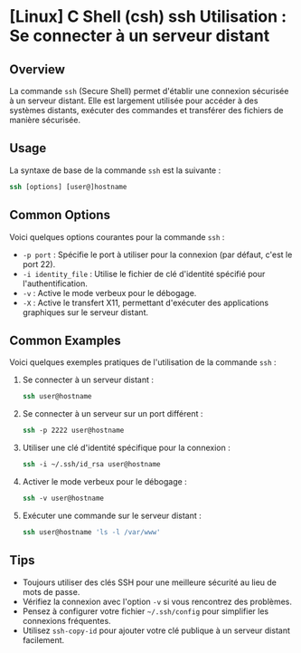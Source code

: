# [Linux] C Shell (csh) ssh Utilisation : Se connecter à un serveur distant

## Overview
La commande `ssh` (Secure Shell) permet d'établir une connexion sécurisée à un serveur distant. Elle est largement utilisée pour accéder à des systèmes distants, exécuter des commandes et transférer des fichiers de manière sécurisée.

## Usage
La syntaxe de base de la commande `ssh` est la suivante :

```csh
ssh [options] [user@]hostname
```

## Common Options
Voici quelques options courantes pour la commande `ssh` :

- `-p port` : Spécifie le port à utiliser pour la connexion (par défaut, c'est le port 22).
- `-i identity_file` : Utilise le fichier de clé d'identité spécifié pour l'authentification.
- `-v` : Active le mode verbeux pour le débogage.
- `-X` : Active le transfert X11, permettant d'exécuter des applications graphiques sur le serveur distant.

## Common Examples
Voici quelques exemples pratiques de l'utilisation de la commande `ssh` :

1. Se connecter à un serveur distant :
   ```csh
   ssh user@hostname
   ```

2. Se connecter à un serveur sur un port différent :
   ```csh
   ssh -p 2222 user@hostname
   ```

3. Utiliser une clé d'identité spécifique pour la connexion :
   ```csh
   ssh -i ~/.ssh/id_rsa user@hostname
   ```

4. Activer le mode verbeux pour le débogage :
   ```csh
   ssh -v user@hostname
   ```

5. Exécuter une commande sur le serveur distant :
   ```csh
   ssh user@hostname 'ls -l /var/www'
   ```

## Tips
- Toujours utiliser des clés SSH pour une meilleure sécurité au lieu de mots de passe.
- Vérifiez la connexion avec l'option `-v` si vous rencontrez des problèmes.
- Pensez à configurer votre fichier `~/.ssh/config` pour simplifier les connexions fréquentes.
- Utilisez `ssh-copy-id` pour ajouter votre clé publique à un serveur distant facilement.